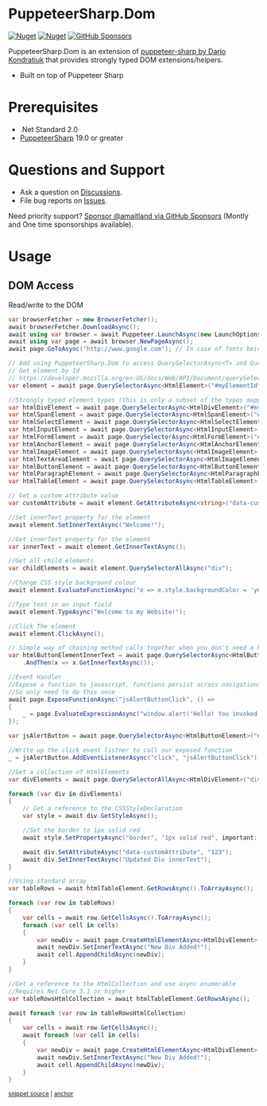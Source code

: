 # PuppeteerSharp.Dom

[![Nuget](https://img.shields.io/nuget/v/PuppeteerSharp.Dom?style=for-the-badge)](https://www.nuget.org/packages/PuppeteerSharp.Dom/)
[![Nuget](https://img.shields.io/nuget/dt/PuppeteerSharp.Dom?style=for-the-badge)](https://www.nuget.org/packages/PuppeteerSharp.Dom/)
[![GitHub Sponsors](https://img.shields.io/github/sponsors/amaitland?style=for-the-badge)](https://github.com/sponsors/amaitland/)

PuppeteerSharp.Dom is an extension of [puppeteer-sharp by Darío Kondratiuk](https://github.com/hardkoded/puppeteer-sharp) that provides strongly typed DOM extensions/helpers.
- Built on top of Puppeteer Sharp

# Prerequisites

 * .Net Standard 2.0
 * [PuppeteerSharp](https://www.nuget.org/packages/PuppeteerSharp/) 19.0 or greater

# Questions and Support

* Ask a question on [Discussions](https://github.com/ChromiumDotNet/PuppeteerSharp.Dom/discussions).
* File bug reports on [Issues](https://github.com/ChromiumDotNet/PuppeteerSharp.Dom/issues).

Need priority support? [Sponsor @amaitland via GitHub Sponsors](https://github.com/sponsors/amaitland/) (Montly and One time sponsorships available).

# Usage

## DOM Access

Read/write to the DOM
<!-- snippet: QuerySelector -->
<a id='snippet-QuerySelector'></a>
```cs
var browserFetcher = new BrowserFetcher();
await browserFetcher.DownloadAsync();
await using var browser = await Puppeteer.LaunchAsync(new LaunchOptions { Headless = true });
await using var page = await browser.NewPageAsync();
await page.GoToAsync("http://www.google.com"); // In case of fonts being loaded from a CDN, use WaitUntilNavigation.Networkidle0 as a second param.

// Add using PuppeteerSharp.Dom to access QuerySelectorAsync<T> and QuerySelectorAllAsync<T> extension methods.
// Get element by Id
// https://developer.mozilla.org/en-US/docs/Web/API/Document/querySelector
var element = await page.QuerySelectorAsync<HtmlElement>("#myElementId");

//Strongly typed element types (this is only a subset of the types mapped)
var htmlDivElement = await page.QuerySelectorAsync<HtmlDivElement>("#myDivElementId");
var htmlSpanElement = await page.QuerySelectorAsync<HtmlSpanElement>("#mySpanElementId");
var htmlSelectElement = await page.QuerySelectorAsync<HtmlSelectElement>("#mySelectElementId");
var htmlInputElement = await page.QuerySelectorAsync<HtmlInputElement>("#myInputElementId");
var htmlFormElement = await page.QuerySelectorAsync<HtmlFormElement>("#myFormElementId");
var htmlAnchorElement = await page.QuerySelectorAsync<HtmlAnchorElement>("#myAnchorElementId");
var htmlImageElement = await page.QuerySelectorAsync<HtmlImageElement>("#myImageElementId");
var htmlTextAreaElement = await page.QuerySelectorAsync<HtmlImageElement>("#myTextAreaElementId");
var htmlButtonElement = await page.QuerySelectorAsync<HtmlButtonElement>("#myButtonElementId");
var htmlParagraphElement = await page.QuerySelectorAsync<HtmlParagraphElement>("#myParagraphElementId");
var htmlTableElement = await page.QuerySelectorAsync<HtmlTableElement>("#myTableElementId");

// Get a custom attribute value
var customAttribute = await element.GetAttributeAsync<string>("data-customAttribute");

//Set innerText property for the element
await element.SetInnerTextAsync("Welcome!");

//Get innerText property for the element
var innerText = await element.GetInnerTextAsync();

//Get all child elements
var childElements = await element.QuerySelectorAllAsync("div");

//Change CSS style background colour
await element.EvaluateFunctionAsync("e => e.style.backgroundColor = 'yellow'");

//Type text in an input field
await element.TypeAsync("Welcome to my Website!");

//Click The element
await element.ClickAsync();

// Simple way of chaining method calls together when you don't need a handle to the HtmlElement
var htmlButtonElementInnerText = await page.QuerySelectorAsync<HtmlButtonElement>("#myButtonElementId")
    .AndThen(x => x.GetInnerTextAsync());

//Event Handler
//Expose a function to javascript, functions persist across navigations
//So only need to do this once
await page.ExposeFunctionAsync("jsAlertButtonClick", () =>
{
    _ = page.EvaluateExpressionAsync("window.alert('Hello! You invoked window.alert()');");
});

var jsAlertButton = await page.QuerySelectorAsync<HtmlButtonElement>("#jsAlertButton");

//Write up the click event listner to call our exposed function
_ = jsAlertButton.AddEventListenerAsync("click", "jsAlertButtonClick");

//Get a collection of HtmlElements
var divElements = await page.QuerySelectorAllAsync<HtmlDivElement>("div");

foreach (var div in divElements)
{
    // Get a reference to the CSSStyleDeclaration
    var style = await div.GetStyleAsync();

    //Set the border to 1px solid red
    await style.SetPropertyAsync("border", "1px solid red", important: true);

    await div.SetAttributeAsync("data-customAttribute", "123");
    await div.SetInnerTextAsync("Updated Div innerText");
}

//Using standard array
var tableRows = await htmlTableElement.GetRowsAsync().ToArrayAsync();

foreach (var row in tableRows)
{
    var cells = await row.GetCellsAsync().ToArrayAsync();
    foreach (var cell in cells)
    {
        var newDiv = await page.CreateHtmlElementAsync<HtmlDivElement>("div");
        await newDiv.SetInnerTextAsync("New Div Added!");
        await cell.AppendChildAsync(newDiv);
    }
}

//Get a reference to the HtmlCollection and use async enumerable
//Requires Net Core 3.1 or higher
var tableRowsHtmlCollection = await htmlTableElement.GetRowsAsync();

await foreach (var row in tableRowsHtmlCollection)
{
    var cells = await row.GetCellsAsync();
    await foreach (var cell in cells)
    {
        var newDiv = await page.CreateHtmlElementAsync<HtmlDivElement>("div");
        await newDiv.SetInnerTextAsync("New Div Added!");
        await cell.AppendChildAsync(newDiv);
    }
}
```
<sup><a href='/PuppeteerSharp.Dom.Tests/QuerySelectorTests/PageContextQuerySelectorTests.cs#L19-L127' title='Snippet source file'>snippet source</a> | <a href='#snippet-QuerySelector' title='Start of snippet'>anchor</a></sup>
<!-- endSnippet -->
